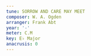 ```yaml
---
tune: SORROW AND CARE MAY MEET
composer: W. A. Ogden
arranger: Frank Abt
year: '-'
meter: C.M
key: E♭ Major
anacrusis: 0
---
```

